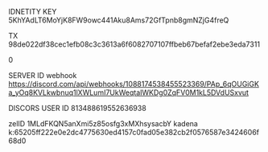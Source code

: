 IDNETITY KEY
5KhYAdLT6MoYjK8FW9owc441Aku8Ams72GfTpnb8gmNZjG4freQ

TX
98de022df38cec1efb08c3c3613a6f6082707107ffbeb67befaf2ebe3eda7311

0


SERVER ID webhook
https://discord.com/api/webhooks/1088174538455523369/PAp_6qOUGiGKa_yOq8KVLkwbnuq1lXWLumI7UkWeqtaIWKDg0ZqFV0M1kL5DVdUSxvut

DISCORS USER ID
813488619552636938

zelID
1MLdFKQN5anXmi5z85osfg3xMXhsysacbY
kadena
k:65205ff222e0e2dc4775630ed4157c0fad05e382cb2f0576587e3424606f68d0
